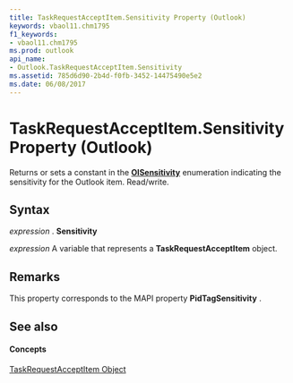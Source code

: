 ```yaml
---
title: TaskRequestAcceptItem.Sensitivity Property (Outlook)
keywords: vbaol11.chm1795
f1_keywords:
- vbaol11.chm1795
ms.prod: outlook
api_name:
- Outlook.TaskRequestAcceptItem.Sensitivity
ms.assetid: 785d6d90-2b4d-f0fb-3452-14475490e5e2
ms.date: 06/08/2017
---
```



# TaskRequestAcceptItem.Sensitivity Property (Outlook)

Returns or sets a constant in the **[OlSensitivity](olsensitivity-enumeration-outlook.md)** enumeration indicating the sensitivity for the Outlook item. Read/write.


## Syntax

 _expression_ . **Sensitivity**

 _expression_ A variable that represents a **TaskRequestAcceptItem** object.


## Remarks

This property corresponds to the MAPI property **PidTagSensitivity** .


## See also


#### Concepts


[TaskRequestAcceptItem Object](taskrequestacceptitem-object-outlook.md)

